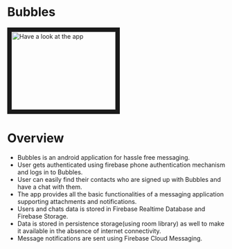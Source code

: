 # Bubbles

<a href="https://www.youtube.com/watch?v=NdKseZkJU3s
" target="YouTube video player"><img src="http://img.youtube.com/vi/NdKseZkJU3s/0.jpg" 
alt="Have a look at the app" width="240" height="180" border="10" /></a>

# Overview
* Bubbles is an android application for hassle free messaging. 
* User gets authenticated using firebase phone authentication mechanism and logs in to Bubbles. 
* User can easily find their contacts who are signed up with Bubbles and have a chat with them. 
* The app provides all the basic functionalities of a messaging application supporting attachments and notifications. 
* Users and chats data is stored in Firebase Realtime Database and Firebase Storage. 
* Data is stored in persistence storage(using room library) as well to make it available in the absence of internet connectivity.
* Message notifications are sent using Firebase Cloud Messaging.
